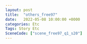 ```yaml
---
layout: post
title:  "others_free97"
date:   2022-05-08 10:00:00 +0000
categories: Etc
Tags: Story Etc
SceneCode: ["scene_free97_q1_s20"]
---
```

